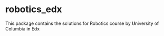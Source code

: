 # robotics_edx
This package contains the solutions for Robotics course by University of Columbia in Edx
